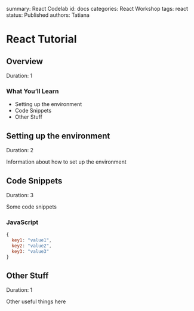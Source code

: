 summary: React Codelab
id: docs
categories: React Workshop
tags: react
status: Published
authors: Tatiana

# React Tutorial
<!-- ------------------------ -->
## Overview
Duration: 1

### What You’ll Learn
- Setting up the environment
- Code Snippets
- Other Stuff

<!-- ------------------------ -->
## Setting up the environment
Duration: 2

Information about how to set up the environment

<!-- ------------------------ -->
## Code Snippets
Duration: 3

Some code snippets

### JavaScript

```javascript
{
  key1: "value1",
  key2: "value2",
  key3: "value3"
}
```

<!-- ------------------------ -->
## Other Stuff
Duration: 1

Other useful things here

